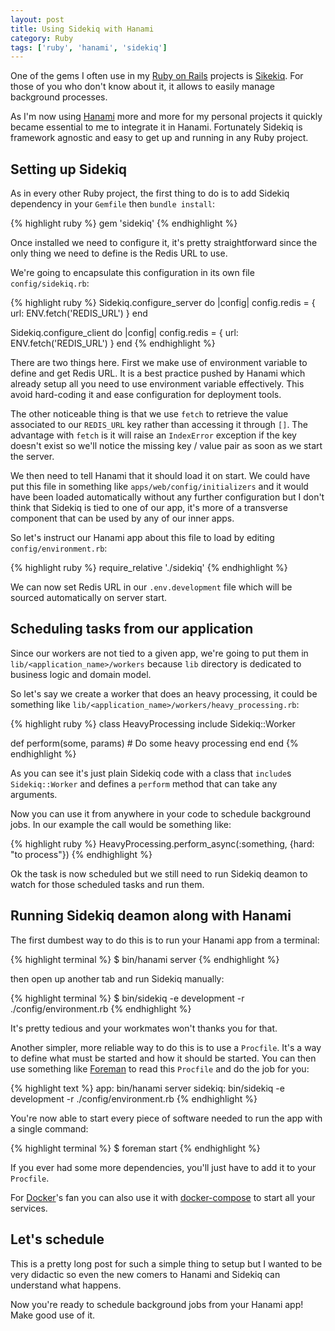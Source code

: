 ```yaml
---
layout: post
title: Using Sidekiq with Hanami
category: Ruby
tags: ['ruby', 'hanami', 'sidekiq']
---
```


One of the gems I often use in my [Ruby on Rails](http://rubyonrails.org/)
projects is [Sikekiq](http://sidekiq.org/). For those of you who
don't know about it, it allows to easily manage background
processes.

As I'm now using [Hanami](http://hanamirb.org/) more and more for my
personal projects it quickly became essential to me to integrate
it in Hanami. Fortunately Sidekiq is framework agnostic and easy
to get up and running in any Ruby project.

## Setting up Sidekiq ##

As in every other Ruby project, the first thing to do is to add
Sidekiq dependency in your `Gemfile` then `bundle install`:

{% highlight ruby %}
gem 'sidekiq'
{% endhighlight %}

Once installed we need to configure it, it's pretty straightforward
since the only thing we need to define is the Redis URL to use.

We're going to encapsulate this configuration in its own file
`config/sidekiq.rb`:

{% highlight ruby %}
Sidekiq.configure_server do |config|
  config.redis = { url: ENV.fetch('REDIS_URL') }
end

Sidekiq.configure_client do |config|
  config.redis = { url: ENV.fetch('REDIS_URL') }
end
{% endhighlight %}

There are two things here. First we make use of environment variable
to define and get Redis URL. It is a best practice pushed by Hanami
which already setup all you need to use environment variable
effectively. This avoid hard-coding it and ease
configuration for deployment tools.

The other noticeable thing is that we use `fetch` to retrieve the
value associated to our `REDIS_URL` key rather than accessing it
through `[]`. The advantage with `fetch` is it will raise an `IndexError`
exception if the key doesn't exist so we'll notice the missing key /
value pair as soon as we start the server.

We then need to tell Hanami that it should load it on start. We could
have put this file in something like `apps/web/config/initializers`
and it would have been loaded automatically without any further
configuration but I don't think that Sidekiq is tied to one of our
app, it's more of a transverse component that can be used by any of
our inner apps.

So let's instruct our Hanami app about this file to load by editing
`config/environment.rb`:

{% highlight ruby %}
require_relative './sidekiq'
{% endhighlight %}

We can now set Redis URL in our `.env.development` file which will be
sourced automatically on server start.

## Scheduling tasks from our application  ##

Since our workers are not tied to a given app, we're going to put them
in `lib/<application_name>/workers` because `lib` directory is
dedicated to business logic and domain model.

So let's say we create a worker that does an heavy processing, it
could be something like
`lib/<application_name>/workers/heavy_processing.rb`:

{% highlight ruby %}
class HeavyProcessing
  include Sidekiq::Worker

  def perform(some, params)
    # Do some heavy processing
  end
end
{% endhighlight %}

As you can see it's just plain Sidekiq code with a class that
`include`s `Sidekiq::Worker` and defines a `perform` method that can
take any arguments.

Now you can use it from anywhere in your code to schedule background
jobs. In our example the call would be something like:

{% highlight ruby %}
HeavyProcessing.perform_async(:something, {hard: "to process"})
{% endhighlight %}

Ok the task is now scheduled but we still need to run Sidekiq deamon
to watch for those scheduled tasks and run them.

## Running Sidekiq deamon along with Hanami ##

The first dumbest way to do this is to run your Hanami app from a
terminal:

{% highlight terminal %}
$ bin/hanami server
{% endhighlight %}

then open up another tab and run Sidekiq manually:

{% highlight terminal %}
$ bin/sidekiq -e development -r ./config/environment.rb
{% endhighlight %}

It's pretty tedious and your workmates won't thanks you for that.

Another simpler, more reliable way to do this is to use a `Procfile`. It's
a way to define what must be started and how it should be started. You
can then use something
like [Foreman](https://github.com/ddollar/foreman) to read this
`Procfile` and do the job for you:

{% highlight text %}
app: bin/hanami server
sidekiq: bin/sidekiq -e development -r ./config/environment.rb
{% endhighlight %}

You're now able to start every piece of software needed to run the app
with a single command:

{% highlight terminal %}
$ foreman start
{% endhighlight %}

If you ever had some more dependencies, you'll just have to add it to
your `Procfile`.

For [Docker](https://www.docker.com/technologies/overview)'s fan you
can also use it
with [docker-compose](https://docs.docker.com/compose/overview/) to
start all your services.

## Let's schedule ##

This is a pretty long post for such a simple thing to setup but I
wanted to be very didactic so even the new comers to Hanami and
Sidekiq can understand what happens.

Now you're ready to schedule background jobs from your Hanami app!
Make good use of it.
